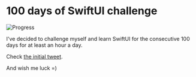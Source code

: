 # 100 days of SwiftUI challenge

![Progress](https://progress-bar.dev/33/?title=39h%2000m%20)


I've decided to challenge myself and learn SwiftUI for the consecutive 100 days for at least an hour a day.

Check [the initial tweet](https://twitter.com/ck3g/status/1188362654324318208).

And wish me luck =)

